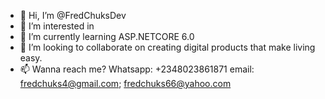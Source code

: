 - 👋 Hi, I’m @FredChuksDev
- 👀 I’m interested in 
- 🌱 I’m currently learning ASP.NETCORE 6.0
- 💞️ I’m looking to collaborate on creating digital products that make living easy.
- 📫 Wanna reach me? Whatsapp: +2348023861871
email: fredchuks4@gmail.com; fredchuks66@yahoo.com 

<!---
FredChuksDev/FredChuksDev is a ✨ special ✨ repository because its `README.md` (this file) appears on your GitHub profile.
You can click the Preview link to take a look at your changes.
--->
